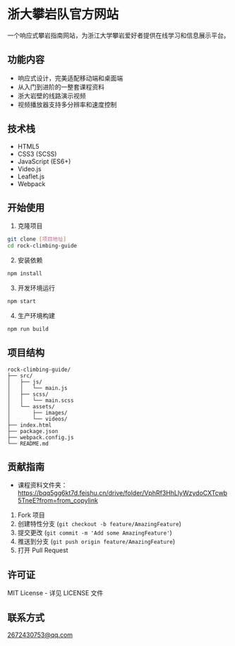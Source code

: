 # 浙大攀岩队官方网站

一个响应式攀岩指南网站，为浙江大学攀岩爱好者提供在线学习和信息展示平台。

## 功能内容

- 响应式设计，完美适配移动端和桌面端
- 从入门到进阶的一整套课程资料
- 浙大岩壁的线路演示视频
- 视频播放器支持多分辨率和速度控制

## 技术栈

- HTML5
- CSS3 (SCSS)
- JavaScript (ES6+)
- Video.js
- Leaflet.js
- Webpack

## 开始使用

1. 克隆项目
```bash
git clone [项目地址]
cd rock-climbing-guide
```

2. 安装依赖
```bash
npm install
```

3. 开发环境运行
```bash
npm start
```

4. 生产环境构建
```bash
npm run build
```

## 项目结构

```
rock-climbing-guide/
├── src/
│   ├── js/
│   │   └── main.js
│   ├── scss/
│   │   └── main.scss
│   └── assets/
│       ├── images/
│       └── videos/
├── index.html
├── package.json
├── webpack.config.js
└── README.md
```

## 贡献指南

- 课程资料文件夹：https://bqq5gg6kt7d.feishu.cn/drive/folder/VphRf3HhLlyWzydoCXTcwb5TneE?from=from_copylink

1. Fork 项目
2. 创建特性分支 (`git checkout -b feature/AmazingFeature`)
3. 提交更改 (`git commit -m 'Add some AmazingFeature'`)
4. 推送到分支 (`git push origin feature/AmazingFeature`)
5. 打开 Pull Request

## 许可证

MIT License - 详见 LICENSE 文件

## 联系方式

2672430753@qq.com
